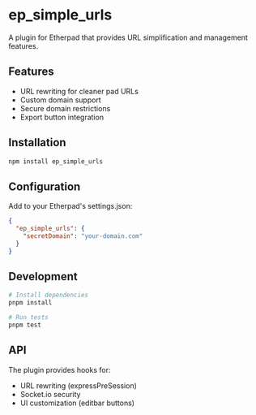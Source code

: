 # ep_simple_urls

A plugin for Etherpad that provides URL simplification and management features.

## Features
- URL rewriting for cleaner pad URLs
- Custom domain support
- Secure domain restrictions
- Export button integration

## Installation
```bash
npm install ep_simple_urls
```

## Configuration
Add to your Etherpad's settings.json:
```json
{
  "ep_simple_urls": {
    "secretDomain": "your-domain.com"
  }
}
```

## Development
```bash
# Install dependencies
pnpm install

# Run tests
pnpm test
```

## API
The plugin provides hooks for:
- URL rewriting (expressPreSession)
- Socket.io security
- UI customization (editbar buttons)
